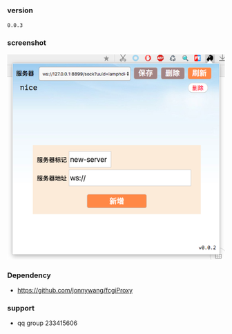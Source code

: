 
### version
```
0.0.3
```

### screenshot
![](screenshot/whistle.png)

### Dependency
 * https://github.com/jonnywang/fcgiProxy

### support
 * qq group 233415606